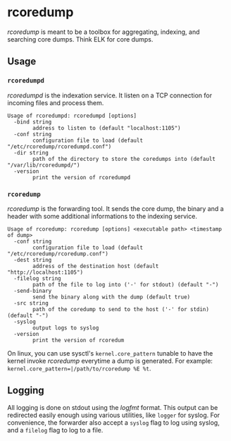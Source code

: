 # rcoredump

_rcoredump_ is meant to be a toolbox for aggregating, indexing, and searching
core dumps. Think ELK for core dumps.

## Usage

### `rcoredumpd`

_rcoredumpd_ is the indexation service. It listen on a TCP connection for
incoming files and process them.

```
Usage of rcoredumpd: rcoredumpd [options]
  -bind string
    	address to listen to (default "localhost:1105")
  -conf string
    	configuration file to load (default "/etc/rcoredump/rcoredumpd.conf")
  -dir string
    	path of the directory to store the coredumps into (default "/var/lib/rcoredumpd/")
  -version
    	print the version of rcoredumpd
```

### `rcoredump`

_rcoredump_ is the forwarding tool. It sends the core dump, the binary and a
header with some additional informations to the indexing service.

```
Usage of rcoredump: rcoredump [options] <executable path> <timestamp of dump>
  -conf string
    	configuration file to load (default "/etc/rcoredump/rcoredump.conf")
  -dest string
    	address of the destination host (default "http://localhost:1105")
  -filelog string
    	path of the file to log into ('-' for stdout) (default "-")
  -send-binary
    	send the binary along with the dump (default true)
  -src string
    	path of the coredump to send to the host ('-' for stdin) (default "-")
  -syslog
    	output logs to syslog
  -version
    	print the version of rcoredum
```

On linux, you can use sysctl's `kernel.core_pattern` tunable to have the kernel
invoke _rcoredump_ everytime a dump is generated. For example:
`kernel.core_pattern=|/path/to/rcoredump %E %t`.

## Logging

All logging is done on stdout using the _logfmt_ format. This output can be
redirected easily enough using various utilities, like `logger` for syslog. For
convenience, the forwarder also accept a `syslog` flag to log using syslog, and
a `filelog` flag to log to a file.
